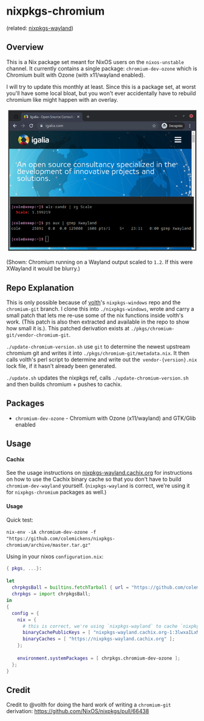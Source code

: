 # nixpkgs-chromium

(related: [nixpkgs-wayland](https://github.com/colemickens/nixpkgs-wayland))

## Overview

This is a Nix package set meant for NixOS users on the `nixos-unstable` channel.
It currently contains a single package: `chromium-dev-ozone` which is Chromium built with Ozone (with x11/wayland enabled).

I will try to update this monthly at least. Since this is a package set, at worst you'll have
some local bloat, but you won't ever accidentally have to rebuild chromium like might happen with an overlay.

<img src="./chromium.png" />

(Shown: Chromium running on a Wayland output scaled to `1.2`. If this were XWayland it would be blurry.)

## Repo Explanation

This is only possible because of [volth](https://github.com/volth)'s `nixpkgs-windows` repo and the `chromium-git` branch. I clone this into `./nixpkgs-windows`,
wrote and carry a small patch that lets me re-use some of the nix functions inside volth's work. (This patch is also then extracted and
available in the repo to show how small it is.). This patched derivation exists at `./pkgs/chromium-git/vendor-chromium-git`.

`./update-chromium-version.sh` use `git` to determine the newest upstream chromium git
and writes it into `./pkgs/chromium-git/metadata.nix`. It then calls volth's perl script
to determine and write out the` vendor-{version}.nix` lock file, if it hasn't already been generated.

`./update.sh` updates the nixpkgs ref, calls `./update-chromium-version.sh` and then builds chromium + pushes to cachix.

## Packages

 * `chromium-dev-ozone` - Chromium with Ozone (x11/wayland) and GTK/Glib enabled

## Usage

#### Cachix

See the usage instructions on [nixpkgs-wayland.cachix.org](nixpkgs-wayland.cachix.org) for instructions on how to use the Cachix binary cache so that you don't have to build `chromium-dev-wayland` yourself. (`nixpkgs-wayland` is correct, we're using it for `nixpkgs-chromium` packages as well.)

#### Usage

Quick test:

```nix-env -iA chromium-dev-ozone -f "https://github.com/colemickens/nixpkgs-chromium/archive/master.tar.gz"```

Using in your nixos `configuration.nix`:

```nix
{ pkgs, ...}:

let
  chrpkgsBall = builtins.fetchTarball { url = "https://github.com/colemickens/nixpkgs-chromium/archive/master.tar.gz"; };
  chrpkgs = import chrpkgsBall;
in
{
  config = {
    nix = {
      # this is correct, we're using `nixpkgs-wayland` to cache `nixpkgs-chromium` packages
      binaryCachePublicKeys = [ "nixpkgs-wayland.cachix.org-1:3lwxaILxMRkVhehr5StQprHdEo4IrE8sRho9R9HOLYA=" ];
      binaryCaches = [ "https://nixpkgs-wayland.cachix.org" ];
    };

    environment.systemPackages = [ chrpkgs.chromium-dev-ozone ];
  };
}
```

## Credit

Credit to @volth for doing the hard work of writing a `chromium-git` derivation: https://github.com/NixOS/nixpkgs/pull/66438

